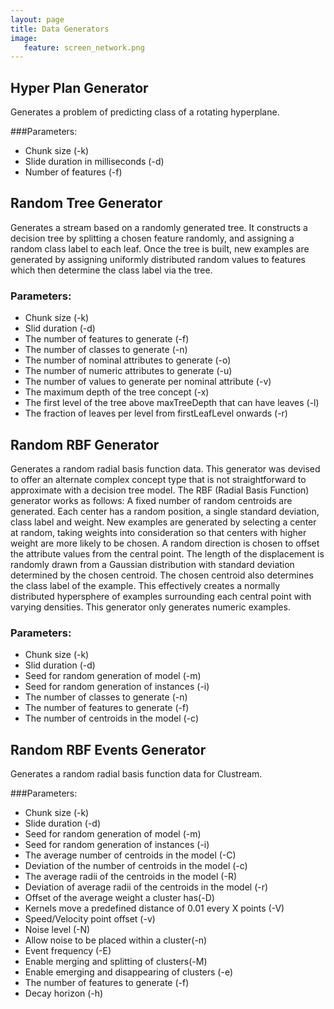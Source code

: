 ```yaml
---
layout: page
title: Data Generators
image:
   feature: screen_network.png
---
```


## Hyper Plan Generator
Generates a problem of predicting class of a rotating hyperplane.

###Parameters:
* Chunk size (-k)
* Slide duration in milliseconds (-d)
* Number of features (-f)

## Random Tree Generator
Generates a stream based on a randomly generated tree. It constructs a decision tree by splitting a chosen feature randomly, and assigning a random class label to each leaf. Once the tree is built, new examples are generated by assigning uniformly distributed random values to features which then determine the class label via the tree.

### Parameters:
* Chunk size (-k)
* Slid duration (-d)
* The number of features to generate (-f)
* The number of classes to generate (-n)
* The number of nominal attributes to generate (-o)
* The number of numeric attributes to generate (-u)
* The number of values to generate per nominal attribute (-v)
* The maximum depth of the tree concept (-x)
* The first level of the tree above maxTreeDepth that can have leaves (-l)
* The fraction of leaves per level from firstLeafLevel onwards (-r)

## Random RBF Generator
Generates a random radial basis function data. This generator was devised to offer an alternate complex concept type that is not straightforward to approximate with a decision tree model. The RBF (Radial Basis Function) generator works as follows: A fixed number of random centroids are generated. Each center has a random position, a single standard deviation, class label and weight. New examples are generated by selecting a center at random, taking weights into consideration so that centers with higher weight are more likely to be chosen. A random direction is chosen to offset the attribute values from the central point. The length of the displacement is randomly drawn from a Gaussian distribution with standard deviation determined by the chosen centroid. The chosen centroid also determines the class label of the example. This effectively creates a normally distributed hypersphere of examples surrounding each central point with varying densities. This generator only generates numeric examples.

### Parameters:
* Chunk size (-k)
* Slid duration (-d)
* Seed for random generation of model (-m)
* Seed for random generation of instances (-i)
* The number of classes to generate (-n)
* The number of features to generate (-f)
* The number of centroids in the model (-c)

## Random RBF Events Generator
Generates a random radial basis function data for Clustream.

###Parameters:
* Chunk size (-k)
* Slide duration (-d)
* Seed for random generation of model (-m)
* Seed for random generation of instances (-i)
* The average number of centroids in the model (-C)
* Deviation of the number of centroids in the model (-c)
* The average radii of the centroids in the model (-R)
* Deviation of average radii of the centroids in the model (-r)
* Offset of the average weight a cluster has(-D)
* Kernels move a predefined distance of 0.01 every X points (-V)
* Speed/Velocity point offset (-v)
* Noise level (-N)
* Allow noise to be placed within a cluster(-n)
* Event frequency (-E)
* Enable merging and splitting of clusters(-M)
* Enable emerging and disappearing of clusters (-e)
* The number of features to generate (-f)
* Decay horizon (-h)

